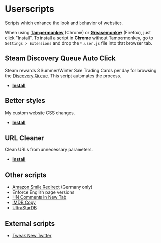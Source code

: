 # Userscripts

Scripts which enhance the look and behavior of websites.

When using [**Tampermonkey**](https://chrome.google.com/webstore/detail/tampermonkey/dhdgffkkebhmkfjojejmpbldmpobfkfo) (Chrome) or [**Greasemonkey**](https://addons.mozilla.org/de/firefox/addon/greasemonkey/) (Firefox), just click "Install". To install a script in **Chrome** without Tampermonkey, go to `Settings > Extensions` and drop the `*.user.js` file into that browser tab.

## Steam Discovery Queue Auto Click

Steam rewards 3 Summer/Winter Sale Trading Cards per day for browsing the [Discovery Queue](http://store.steampowered.com/explore/). This script automates the process.

* [**Install**](https://github.com/darekkay/config-files/raw/master/userscripts/steam-discovery-queue.user.js)

## Better styles

My custom website CSS changes.

* [**Install**](https://github.com/darekkay/config-files/raw/master/userscripts/better-styles.user.js)

## URL Cleaner

Clean URLs from unnecessary parameters.

* [**Install**](https://github.com/darekkay/config-files/raw/master/userscripts/url-cleaner.user.js)

## Other scripts

* [Amazon Smile Redirect](https://github.com/darekkay/config-files/raw/master/userscripts/amazon-smile.user.js) (Germany only)
* [Enforce English page versions](https://github.com/darekkay/config-files/raw/master/userscripts/enforce-english.user.js)
* [HN Comments in New Tab](https://github.com/darekkay/config-files/raw/master/userscripts/hn-new-tab.user.js)
* [IMDB Copy](https://github.com/darekkay/config-files/raw/master/userscripts/imdb-copy-richtext.user.js)
* [UltraStarDB](https://github.com/darekkay/config-files/raw/master/userscripts/usdb.user.js)

## External scripts

* [Tweak New Twitter](https://greasyfork.org/en/scripts/387773-tweak-new-twitter)
